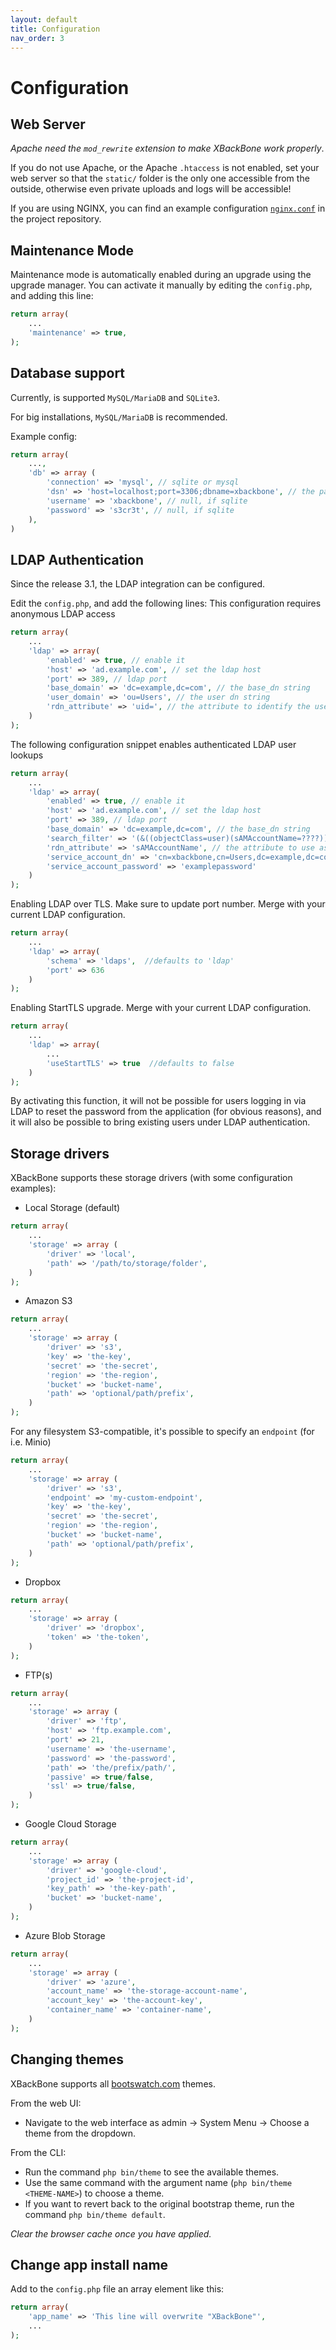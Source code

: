 ```yaml
---
layout: default
title: Configuration
nav_order: 3
---
```

# Configuration

## Web Server
*Apache need the `mod_rewrite` extension to make XBackBone work properly*.

If you do not use Apache, or the Apache `.htaccess` is not enabled, set your web server so that the `static/` folder is the only one accessible from the outside, otherwise even private uploads and logs will be accessible!

If you are using NGINX, you can find an example configuration [`nginx.conf`](https://github.com/SergiX44/XBackBone/blob/master/nginx.conf) in the project repository.

## Maintenance Mode
Maintenance mode is automatically enabled during an upgrade using the upgrade manager. You can activate it manually by editing the `config.php`, and adding this line:

```php
return array(
    ...
    'maintenance' => true,
);
```

## Database support

Currently, is supported `MySQL/MariaDB` and `SQLite3`.

For big installations, `MySQL/MariaDB` is recommended.

Example config:
```php
return array(
    ...,
    'db' => array (
        'connection' => 'mysql', // sqlite or mysql
        'dsn' => 'host=localhost;port=3306;dbname=xbackbone', // the path to db, if sqlite
        'username' => 'xbackbone', // null, if sqlite
        'password' => 's3cr3t', // null, if sqlite
    ),
)
```

## LDAP Authentication

Since the release 3.1, the LDAP integration can be configured.

Edit the `config.php`, and add the following lines:
This configuration requires anonymous LDAP access
```php
return array(
    ...
    'ldap' => array(
        'enabled' => true, // enable it
        'host' => 'ad.example.com', // set the ldap host
        'port' => 389, // ldap port
        'base_domain' => 'dc=example,dc=com', // the base_dn string
        'user_domain' => 'ou=Users', // the user dn string
        'rdn_attribute' => 'uid=', // the attribute to identify the user
    )
);
```

The following configuration snippet enables authenticated LDAP user lookups
```php
return array(
    ...
    'ldap' => array(
        'enabled' => true, // enable it
        'host' => 'ad.example.com', // set the ldap host
        'port' => 389, // ldap port
        'base_domain' => 'dc=example,dc=com', // the base_dn string
        'search_filter' => '(&((objectClass=user)(sAMAccountName=????)))' // ???? is replaced with user provided username
        'rdn_attribute' => 'sAMAccountName', // the attribute to use as username
        'service_account_dn' => 'cn=xbackbone,cn=Users,dc=example,dc=com', // LDAP Service Account Full DN
        'service_account_password' => 'examplepassword'
    )
);
```

Enabling LDAP over TLS. Make sure to update port number. Merge with your current LDAP configuration.
```php
return array(
    ...
    'ldap' => array(
    	'schema' => 'ldaps',  //defaults to 'ldap'
    	'port' => 636 
    )
);
```

Enabling StartTLS upgrade. Merge with your current LDAP configuration.
```php
return array(
    ...
    'ldap' => array(
    	...
    	'useStartTLS' => true  //defaults to false 
    )
);
```

By activating this function, it will not be possible for users logging in via LDAP to reset the password from the application (for obvious reasons), and it will also be possible to bring existing users under LDAP authentication.


## Storage drivers

XBackBone supports these storage drivers (with some configuration examples):

+ Local Storage (default)
```php
return array(
    ...
    'storage' => array (
        'driver' => 'local',
        'path' => '/path/to/storage/folder',
    )
);
```

+ Amazon S3
```php
return array(
    ...
    'storage' => array (
        'driver' => 's3',
        'key' => 'the-key',
        'secret' => 'the-secret',
        'region' => 'the-region',
        'bucket' => 'bucket-name',
        'path' => 'optional/path/prefix',
    )
);
```
For any filesystem S3-compatible, it's possible to specify an `endpoint` (for i.e. Minio)
```php
return array(
    ...
    'storage' => array (
        'driver' => 's3',
        'endpoint' => 'my-custom-endpoint',
        'key' => 'the-key',
        'secret' => 'the-secret',
        'region' => 'the-region',
        'bucket' => 'bucket-name',
        'path' => 'optional/path/prefix',
    )
);
```

+ Dropbox
```php
return array(
    ...
    'storage' => array (
        'driver' => 'dropbox',
        'token' => 'the-token',
    )
);
```

+ FTP(s)
```php
return array(
    ...
    'storage' => array (
        'driver' => 'ftp',
        'host' => 'ftp.example.com',
        'port' => 21,
        'username' => 'the-username',
        'password' => 'the-password',
        'path' => 'the/prefix/path/',
        'passive' => true/false,
        'ssl' => true/false,
    )
);
```

+ Google Cloud Storage
```php
return array(
    ...
    'storage' => array (
        'driver' => 'google-cloud',
        'project_id' => 'the-project-id',
        'key_path' => 'the-key-path',
        'bucket' => 'bucket-name',
    )
);
```

+ Azure Blob Storage
```php
return array(
    ...
    'storage' => array (
        'driver' => 'azure',
        'account_name' => 'the-storage-account-name',
        'account_key' => 'the-account-key',
        'container_name' => 'container-name',
    )
);
```

## Changing themes
XBackBone supports all [bootswatch.com](https://bootswatch.com/) themes.

From the web UI:
+ Navigate to the web interface as admin -> System Menu -> Choose a theme from the dropdown.

From the CLI:
+ Run the command `php bin/theme` to see the available themes.
+ Use the same command with the argument name (`php bin/theme <THEME-NAME>`) to choose a theme.
+ If you want to revert back to the original bootstrap theme, run the command `php bin/theme default`.

*Clear the browser cache once you have applied.*

## Change app install name
Add to the `config.php` file an array element like this:
```php
return array(
    'app_name' => 'This line will overwrite "XBackBone"',
    ...
);
```
